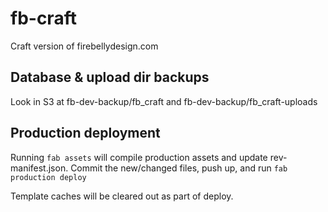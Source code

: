 # fb-craft

Craft version of firebellydesign.com

## Database & upload dir backups

Look in S3 at fb-dev-backup/fb_craft and fb-dev-backup/fb_craft-uploads

## Production deployment

Running `fab assets` will compile production assets and update rev-manifest.json. Commit the new/changed files, push up, and run `fab production deploy`

Template caches will be cleared out as part of deploy.
